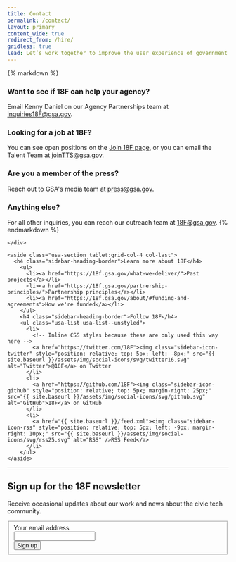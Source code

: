 ```yaml
---
title: Contact
permalink: /contact/
layout: primary
content_wide: true
redirect_from: /hire/
gridless: true
lead: Let’s work together to improve the user experience of government.
---
```

<div class="grid-container">
  <div class="grid-row grid-gap">
    <div class="usa-section tablet:grid-col-8">
{% markdown %}

### Want to see if 18F can help your agency?
Email Kenny Daniel on our Agency Partnerships team at [inquiries18F@gsa.gov](mailto:inquiries18F@gsa.gov).

### Looking for a job at 18F?
You can see open positions on the [Join 18F page](https://join.18f.gov), or you can email the Talent Team at [joinTTS@gsa.gov](mailto:joinTTS@gsa.gov).

### Are you a member of the press?
Reach out to GSA's media team at [press@gsa.gov](mailto:press@gsa.gov).

### Anything else?
For all other inquiries, you can reach our outreach team at [18F@gsa.gov](mailto:18F@gsa.gov).
{% endmarkdown %}

    </div>

    <aside class="usa-section tablet:grid-col-4 col-last">
      <h4 class="sidebar-heading-border">Learn more about 18F</h4>
        <ul>
          <li><a href="https://18f.gsa.gov/what-we-deliver/">Past projects</a></li>
          <li><a href="https://18f.gsa.gov/partnership-principles/">Partnership principles</a></li>
          <li><a href="https://18f.gsa.gov/about/#funding-and-agreements">How we're funded</a></li>
        </ul>
        <h4 class="sidebar-heading-border">Follow 18F</h4>
        <ul class="usa-list usa-list--unstyled">
          <li>
            <!-- Inline CSS styles because these are only used this way here -->
            <a href="https://twitter.com/18F"><img class="sidebar-icon-twitter" style="position: relative; top: 5px; left: -8px;" src="{{ site.baseurl }}/assets/img/social-icons/svg/twitter16.svg" alt="Twitter">@18F</a> on Twitter
          </li>
          <li>
            <a href="https://github.com/18F"><img class="sidebar-icon-github" style="position: relative; top: 5px; margin-right: 25px;" src="{{ site.baseurl }}/assets/img/social-icons/svg/github.svg" alt="GitHub">18F</a> on GitHub
          </li>
          <li>
            <a href="{{ site.baseurl }}/feed.xml"><img class="sidebar-icon-rss" style="position: relative; top: 5px; left: -9px; margin-right: 10px;" src="{{ site.baseurl }}/assets/img/social-icons/svg/rss25.svg" alt="RSS" />RSS Feed</a>
          </li>
        </ul>
    </aside>
  </div>
</div>

<div class="usa-grid usa-grid-line">
  <hr/>
</div>

<div class="usa-section grid-container">
  <h2>Sign up for the 18F newsletter</h2>
  <div class="grid-row grid-gap">
    <div class="padding-y-2 tablet:grid-col-6">
      <p>Receive occasional updates about our work and news about the civic tech community.</p>
    </div>
  <div class="padding-y-2 tablet:grid-col-6">
    <form
      id="GD-snippet-form"
      action="https://public.govdelivery.com/accounts/USGSATTS/subscriber/qualify?qsp=USGSATTS_4" accept-charset="UTF-8"
      method="post"
      target="_blank"
    >
      <fieldset class="usa-fieldset">
        <input name="utf8" type="hidden" value="&#x2713;">
        <input
          type="hidden"
          name="authenticity_token"
          value="BVsScV3cJRnFoVEu3356C3aW2YOaOpp/VH1/TrYPxME4KWzNT/7ABzgRFh1wpp3UA6+C6PZX4tirvSU4VE5KcQ=="
        >
          <div class="form-group">
            <label for="email">Your email address</label>
            <div class="grid-row">
              <div class="grid-col-fill">
                <input class="usa-input margin-0" type="text" name="email" id="email">
              </div>
              <div class="grid-col-fill">
                <input class="usa-button margin-0 text-white" type="submit" name="commit" value="Sign up">
              </div>
            </div>
          </div>
      </fieldset>
    </form>
  </div>
  </div>
</div>
